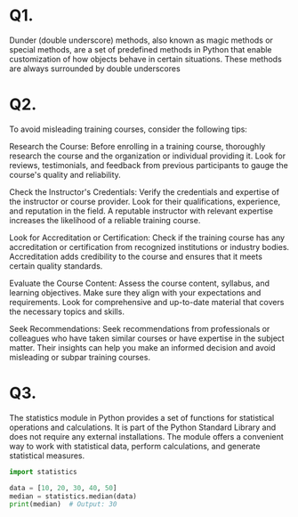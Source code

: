 # Q1.
Dunder (double underscore) methods, also known as magic methods or special methods, are a set of predefined methods in Python that enable customization of how objects behave in certain situations. These methods are always surrounded by double underscores
# Q2.
To avoid misleading training courses, consider the following tips:

Research the Course: Before enrolling in a training course, thoroughly research the course and the organization or individual providing it. Look for reviews, testimonials, and feedback from previous participants to gauge the course's quality and reliability.

Check the Instructor's Credentials: Verify the credentials and expertise of the instructor or course provider. Look for their qualifications, experience, and reputation in the field. A reputable instructor with relevant expertise increases the likelihood of a reliable training course.

Look for Accreditation or Certification: Check if the training course has any accreditation or certification from recognized institutions or industry bodies. Accreditation adds credibility to the course and ensures that it meets certain quality standards.

Evaluate the Course Content: Assess the course content, syllabus, and learning objectives. Make sure they align with your expectations and requirements. Look for comprehensive and up-to-date material that covers the necessary topics and skills.

Seek Recommendations: Seek recommendations from professionals or colleagues who have taken similar courses or have expertise in the subject matter. Their insights can help you make an informed decision and avoid misleading or subpar training courses.
# Q3.

The statistics module in Python provides a set of functions for statistical operations and calculations. It is part of the Python Standard Library and does not require any external installations. The module offers a convenient way to work with statistical data, perform calculations, and generate statistical measures.
```python
import statistics

data = [10, 20, 30, 40, 50]
median = statistics.median(data)
print(median)  # Output: 30
```
